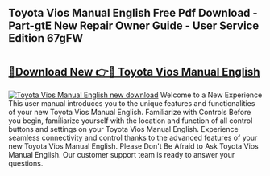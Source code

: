 ## Toyota Vios Manual English Free Pdf Download - Part-gtE New Repair Owner Guide - User Service Edition 67gFW

# <h2><a href="http://bc52010.oget.top/?id=Toyota+Vios+Manual+English">🔗Download New 👉🔴 Toyota Vios Manual English</a></h2>

[![Toyota Vios Manual English new download](https://i.imgur.com/5g1atiW.png)](http://bc52010.oget.top/?id=Toyota+Vios+Manual+English)
Welcome to a New Experience This user manual introduces you to the unique features and functionalities of your new Toyota Vios Manual English. Familiarize with Controls Before you begin, familiarize yourself with the location and function of all control buttons and settings on your Toyota Vios Manual English. Experience seamless connectivity and control thanks to the advanced features of your new Toyota Vios Manual English. Please Don't Be Afraid to Ask Toyota Vios Manual English. Our customer support team is ready to answer your questions.
